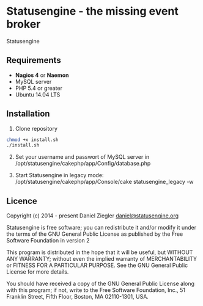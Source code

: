 Statusengine  - the missing event broker
============

Statusengine


Requirements
--------------
- **Nagios 4** or **Naemon**
- MySQL server
- PHP 5.4 or greater
- Ubuntu 14.04 LTS

Installation
--------------
1. Clone repository
```bash
chmod +x install.sh
./install.sh
```
2. Set your username and passwort of MySQL server in /opt/statusengine/cakephp/app/Config/database.php

3. Start Statusengine in legacy mode:
 /opt/statusengine/cakephp/app/Console/cake statusengine_legacy -w

Licence
--------------
Copyright (c) 2014 - present Daniel Ziegler <daniel@statusengine.org>

Statusengine is free software; you can redistribute it and/or
modify it under the terms of the GNU General Public License
as published by the Free Software Foundation in version 2

This program is distributed in the hope that it will be useful,
but WITHOUT ANY WARRANTY; without even the implied warranty of
MERCHANTABILITY or FITNESS FOR A PARTICULAR PURPOSE.  See the
GNU General Public License for more details.

You should have received a copy of the GNU General Public License
along with this program; if not, write to the Free Software
Foundation, Inc., 51 Franklin Street, Fifth Floor, Boston, MA  02110-1301, USA.
